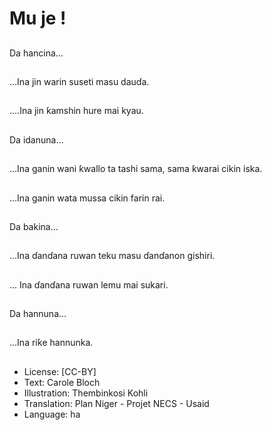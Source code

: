 # Mu je !

##
Da hancina…

##
…Ina jin warin suseti
masu dauɗa.

##
….Ina jin ƙamshin hure
mai kyau.

##
Da idanuna…

##
…Ina ganin wani ƙwallo
ta tashi sama, sama
ƙwarai cikin iska.

##
…Ina ganin wata mussa
cikin farin rai.

##
Da bakina…

##
…Ina ɗanɗana ruwan
teku masu ɗanɗanon
gishiri.

##
… Ina ɗanɗana ruwan
lemu mai sukari.

##
Da hannuna…

##
...Ina riƙe hannunka.

##
* License: [CC-BY]
* Text: Carole Bloch
* Illustration: Thembinkosi Kohli
* Translation: Plan Niger - Projet NECS - Usaid
* Language: ha
